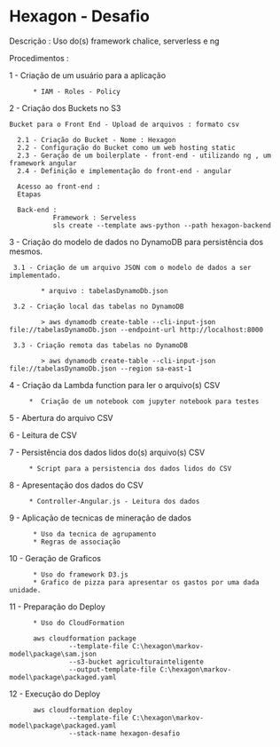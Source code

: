 # Hexagon - Desafio

Descrição :
	Uso do(s) framework chalice, serverless e ng

Procedimentos :

 1 - Criação de um usuário para a aplicação
 
		  * IAM - Roles - Policy
		  
 2 - Criação dos Buckets no S3 

	Bucket para o Front End - Upload de arquivos : formato csv

	  2.1 - Criação do Bucket - Nome : Hexagon
	  2.2 - Configuração do Bucket como um web hosting static
	  2.3 - Geração de um boilerplate - front-end - utilizando ng , um framework angular
	  2.4 - Definição e implementação do front-end - angular
	  
	  Acesso ao front-end : 
	  Etapas 
	  
	  Back-end : 
			   Framework : Serveless
			   sls create --template aws-python --path hexagon-backend

 3 - Criação do modelo de dados no DynamoDB para persistência dos mesmos.
 
	 3.1 - Criação de um arquivo JSON com o modelo de dados a ser implementado.
	 
			* arquivo : tabelasDynamoDb.json
	 
	 3.2 - Criação local das tabelas no DynamoDB
	 
			> aws dynamodb create-table --cli-input-json file://tabelasDynamoDb.json --endpoint-url http://localhost:8000
	 
	 3.3 - Criação remota das tabelas no DynamoDB
 
			> aws dynamodb create-table --cli-input-json file://tabelasDynamoDb.json --region sa-east-1

 4 - Criação da Lambda function para ler o arquivo(s) CSV 
 
		 *  Criação de um notebook com jupyter notebook para testes
 
 5 - Abertura do arquivo CSV
 
 6 - Leitura de CSV
 
 7 - Persistência dos dados lidos do(s) arquivo(s) CSV 
 
		 * Script para a persistencia dos dados lidos do CSV
 
 8 - Apresentação dos dados do CSV
 
		 * Controller-Angular.js - Leitura dos dados 
 
 9 - Aplicação de tecnicas de mineração de dados
 
		  * Uso da tecnica de agrupamento 
		  * Regras de associação
	   
10 - Geração de Graficos

		  * Uso do framework D3.js
		  * Grafico de pizza para apresentar os gastos por uma dada unidade.

11 - Preparação do Deploy

		  * Uso do CloudFormation
	   
		  aws cloudformation package 
				   --template-file C:\hexagon\markov-model\package\sam.json 
				   --s3-bucket agriculturainteligente 
				   --output-template-file C:\hexagon\markov-model\package\packaged.yaml

12 - Execução do Deploy

		  aws cloudformation deploy 
				   --template-file C:\hexagon\markov-model\package\packaged.yaml 
				   --stack-name hexagon-desafio
